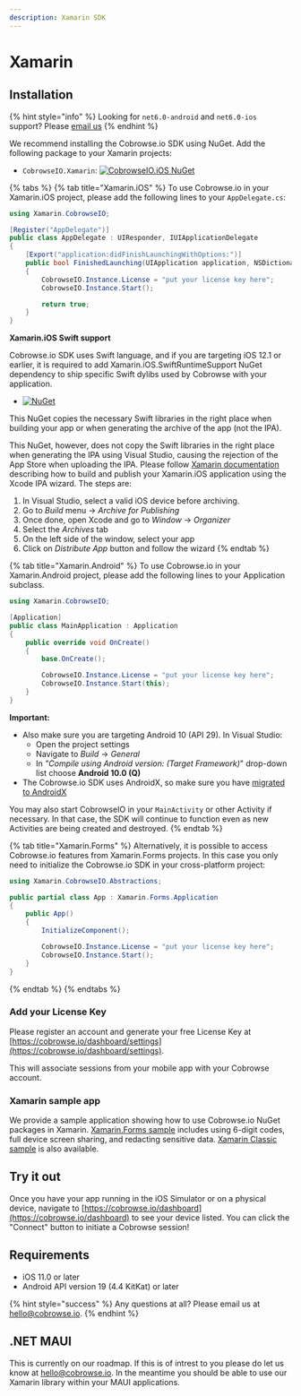 ```yaml
---
description: Xamarin SDK
---
```


# Xamarin

## Installation

{% hint style="info" %}
Looking for `net6.0-android` and `net6.0-ios` support? Please [email us](mailto:hello@cobrowse.io)
{% endhint %}

We recommend installing the Cobrowse.io SDK using NuGet. Add the following package to your Xamarin projects:

* `CobrowseIO.Xamarin`: [![CobrowseIO.iOS NuGet](https://img.shields.io/nuget/v/CobrowseIO.Xamarin.svg?label=CobrowseIO.Xamarin)](https://www.nuget.org/packages/CobrowseIO.Xamarin/)

{% tabs %}
{% tab title="Xamarin.iOS" %}
To use Cobrowse.io in your Xamarin.iOS project, please add the following lines to your `AppDelegate.cs`:

```csharp
using Xamarin.CobrowseIO;

[Register("AppDelegate")]
public class AppDelegate : UIResponder, IUIApplicationDelegate
{
    [Export("application:didFinishLaunchingWithOptions:")]
    public bool FinishedLaunching(UIApplication application, NSDictionary launchOptions)
    {
        CobrowseIO.Instance.License = "put your license key here";
        CobrowseIO.Instance.Start();

        return true;
    }
}
```



**Xamarin.iOS Swift support**

Cobrowse.io SDK uses Swift language, and if you are targeting iOS 12.1 or earlier, it is required to add Xamarin.iOS.SwiftRuntimeSupport NuGet dependency to ship specific Swift dylibs used by Cobrowse with your application.

* [![NuGet](https://img.shields.io/nuget/v/Xamarin.iOS.SwiftRuntimeSupport.svg?label=Xamarin.iOS.SwiftRuntimeSupport)](https://www.nuget.org/packages/Xamarin.iOS.SwiftRuntimeSupport/)

This NuGet copies the necessary Swift libraries in the right place when building your app or when generating the archive of the app (not the IPA).

This NuGet, however, does not copy the Swift libraries in the right place when generating the IPA using Visual Studio, causing the rejection of the App Store when uploading the IPA. Please follow [Xamarin documentation](https://github.com/xamarin/XamarinComponents/blob/master/iOS/SwiftRuntimeSupport/readme.txt) describing how to build and publish your Xamarin.iOS application using the Xcode IPA wizard. The steps are:

1. In Visual Studio, select a valid iOS device before archiving.
2. Go to _Build_ menu → _Archive for Publishing_
3. Once done, open Xcode and go to _Window_ → _Organizer_
4. Select the _Archives_ tab
5. On the left side of the window, select your app
6. Click on _Distribute App_ button and follow the wizard
{% endtab %}

{% tab title="Xamarin.Android" %}
To use Cobrowse.io in your Xamarin.Android project, please add the following lines to your Application subclass.

```csharp
using Xamarin.CobrowseIO;

[Application]
public class MainApplication : Application
{
    public override void OnCreate()
    {
        base.OnCreate();

        CobrowseIO.Instance.License = "put your license key here";
        CobrowseIO.Instance.Start(this);
    }
}
```

**Important:**

* Also make sure you are targeting Android 10 (API 29). In Visual Studio:
  * Open the project settings
  * Navigate to _Build_ → _General_
  * In _"Compile using Android version: (Target Framework)_" drop-down list choose **Android 10.0 (Q)**
* The Cobrowse.io SDK uses AndroidX, so make sure you have [migrated to AndroidX](https://docs.microsoft.com/en-us/xamarin/android/platform/androidx#migration-tooling)

You may also start CobrowseIO in your `MainActivity` or other Activity if necessary. In that case, the SDK will continue to function even as new Activities are being created and destroyed.
{% endtab %}

{% tab title="Xamarin.Forms" %}
Alternatively, it is possible to access Cobrowse.io features from Xamarin.Forms projects. In this case you only need to initialize the Cobrowse.io SDK in your cross-platform project:

```csharp
using Xamarin.CobrowseIO.Abstractions;

public partial class App : Xamarin.Forms.Application
{
    public App()
    {
        InitializeComponent();

        CobrowseIO.Instance.License = "put your license key here";
        CobrowseIO.Instance.Start();
    }
}
```
{% endtab %}
{% endtabs %}

### Add your License Key

Please register an account and generate your free License Key at [https://cobrowse.io/dashboard/settings](https://cobrowse.io/dashboard/settings).

This will associate sessions from your mobile app with your Cobrowse account.

### Xamarin sample app

We provide a sample application showing how to use Cobrowse.io NuGet packages in Xamarin. [Xamarin.Forms sample](https://github.com/cobrowseio/cobrowse-sdk-xamarin/tree/master/SampleForms) includes using 6-digit codes, full device screen sharing, and redacting sensitive data. [Xamarin Classic sample](https://github.com/cobrowseio/cobrowse-sdk-xamarin/tree/master/Sample) is also available.

## Try it out

Once you have your app running in the iOS Simulator or on a physical device, navigate to [https://cobrowse.io/dashboard](https://cobrowse.io/dashboard) to see your device listed. You can click the "Connect" button to initiate a Cobrowse session!

## Requirements

* iOS 11.0 or later
* Android API version 19 (4.4 KitKat) or later

{% hint style="success" %}
Any questions at all? Please email us at [hello@cobrowse.io](mailto:hello@cobrowse.io).
{% endhint %}

## .NET MAUI

This is currently on our roadmap. If this is of intrest to you please do let us know at [hello@cobrowse.io](mailto://hello@cobrowse.io). In the meantime you should be able to use our Xamarin library within your MAUI applications.
